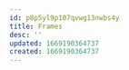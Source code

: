 ```yaml
---
id: p8p5yl9p107qvwg13nwbs4y
title: Frames
desc: ''
updated: 1669190364737
created: 1669190364737
---
```

